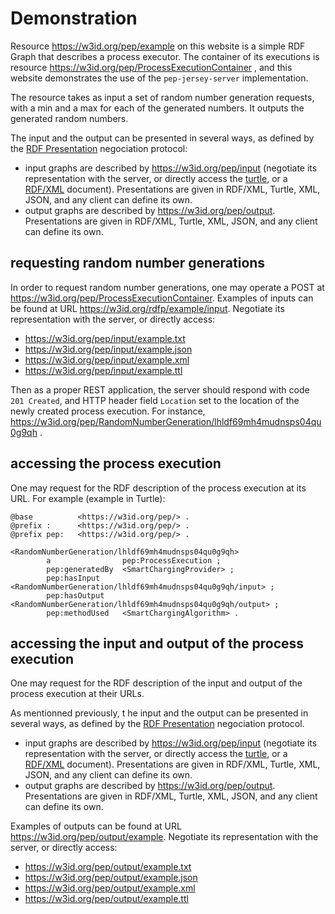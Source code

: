 # Demonstration

Resource https://w3id.org/pep/example on this website is a simple RDF Graph that describes a process executor. The container of its executions is resource https://w3id.org/pep/ProcessExecutionContainer , and this website demonstrates the use of the `pep-jersey-server` implementation.

The resource takes as input a set of random number generation requests, with a min and a max for each of the generated numbers. It outputs the generated random numbers.

The input and the output can be presented in several ways, as defined by the [RDF Presentation](https://w3id.org/rdfp/) negociation protocol:

 - input graphs are described by https://w3id.org/pep/input (negotiate its representation with the server, or directly access the [turtle](https://w3id.org/pep/example.ttl), or a [RDF/XML](https://w3id.org/pep/example.rdf) document). Presentations are given in RDF/XML, Turtle, XML, JSON, and any client can define its own.
 - output graphs are described by https://w3id.org/pep/output. Presentations are given in RDF/XML, Turtle, XML, JSON, and any client can define its own.


## requesting random number generations

In order to request random number generations, one may operate a POST at https://w3id.org/pep/ProcessExecutionContainer. Examples of inputs can be found at URL https://w3id.org/rdfp/example/input. Negotiate its representation with the server, or directly access:
-  https://w3id.org/pep/input/example.txt
-  https://w3id.org/pep/input/example.json
-  https://w3id.org/pep/input/example.xml
-  https://w3id.org/pep/input/example.ttl

Then as a proper REST application, the server should respond with code `201 Created`, and HTTP header field `Location` set to the location of the newly created process execution. For instance, https://w3id.org/pep/RandomNumberGeneration/lhldf69mh4mudnsps04qu0g9qh .

## accessing the process execution

One may request for the RDF description of the process execution at its URL. For example (example in Turtle):

```
@base          <https://w3id.org/pep/> .
@prefix :      <https://w3id.org/pep/> .
@prefix pep:   <https://w3id.org/pep/> .

<RandomNumberGeneration/lhldf69mh4mudnsps04qu0g9qh>
        a                pep:ProcessExecution ;
        pep:generatedBy  <SmartChargingProvider> ;
        pep:hasInput     <RandomNumberGeneration/lhldf69mh4mudnsps04qu0g9qh/input> ;
        pep:hasOutput    <RandomNumberGeneration/lhldf69mh4mudnsps04qu0g9qh/output> ;
        pep:methodUsed   <SmartChargingAlgorithm> .
```


## accessing the input and output of the process execution

One may request for the RDF description of the input and output of the process execution at their URLs. 

As mentionned previously, t he input and the output can be presented in several ways, as defined by the [RDF Presentation](https://w3id.org/rdfp/) negociation protocol.

 - input graphs are described by https://w3id.org/pep/input (negotiate its representation with the server, or directly access the [turtle](https://w3id.org/pep/example.ttl), or a [RDF/XML](https://w3id.org/pep/example.rdf) document). Presentations are given in RDF/XML, Turtle, XML, JSON, and any client can define its own.
 - output graphs are described by https://w3id.org/pep/output. Presentations are given in RDF/XML, Turtle, XML, JSON, and any client can define its own.

Examples of outputs can be found at URL https://w3id.org/pep/output/example. Negotiate its representation with the server, or directly access:
-  https://w3id.org/pep/output/example.txt
-  https://w3id.org/pep/output/example.json
-  https://w3id.org/pep/output/example.xml
-  https://w3id.org/pep/output/example.ttl



